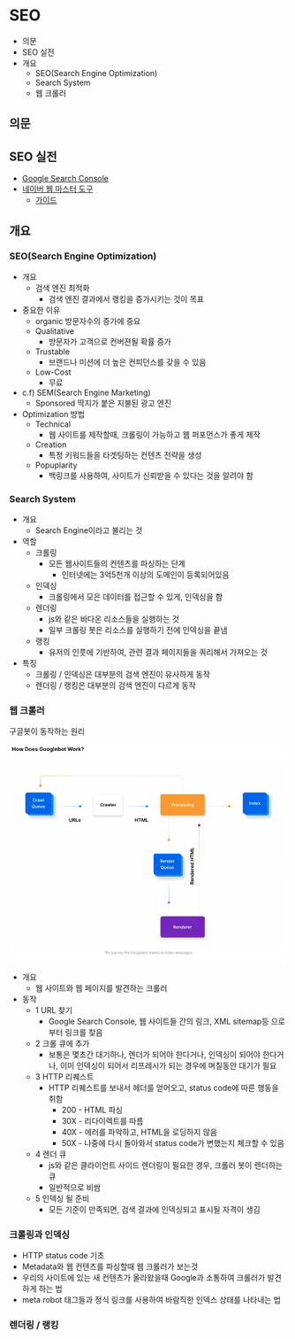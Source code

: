 # SEO

- 의문
- SEO 실전
- 개요
  - SEO(Search Engine Optimization)
  - Search System
  - 웹 크롤러

## 의문

## SEO 실전

- [Google Search Console](https://search.google.com/search-console/welcome)
- [네이버 웹 마스터 도구](https://searchadvisor.naver.com/guide/seo-basic-intro)
  - [가이드](https://searchadvisor.naver.com/doc/wmt_guide_ps_websearch.pdf)

## 개요

### SEO(Search Engine Optimization)

- 개요
  - 검색 엔진 최적화
    - 검색 엔진 결과에서 랭킹을 증가시키는 것이 목표
- 중요한 이유
  - organic 방문자수의 증가에 중요
  - Qualitative
    - 방문자가 고객으로 컨버젼될 확률 증가
  - Trustable
    - 브랜드나 미션에 더 높은 컨피던스를 갖을 수 있음
  - Low-Cost
    - 무료
- c.f) SEM(Search Engine Marketing)
  - Sponsored 딱지가 붙은 지불된 광고 엔진
- Optimization 방법
  - Technical
    - 웹 사이트를 제작할때, 크롤링이 가능하고 웹 퍼포먼스가 좋게 제작
  - Creation
    - 특정 키워드들을 타겟팅하는 컨텐츠 전략을 생성
  - Popuplarity
    - 백링크를 사용하여, 사이트가 신뢰받을 수 있다는 것을 알려야 함

### Search System

- 개요
  - Search Engine이라고 불리는 것
- 역할
  - 크롤링
    - 모든 웹사이트들의 컨텐츠를 파싱하는 단계
      - 인터넷에는 3억5천개 이상의 도메인이 등록되어있음
  - 인덱싱
    - 크롤링에서 모은 데이터를 접근할 수 있게, 인덱싱을 함
  - 렌더링
    - js와 같은 바다온 리소스들을 실행하는 것
    - 일부 크롤링 봇은 리소스를 실행하기 전에 인덱싱을 끝냄
  - 랭킹
    - 유저의 인풋에 기반하여, 관련 결과 페이지들을 쿼리해서 가져오는 것
- 특징
  - 크롤링 / 인덱싱은 대부분의 검색 엔진이 유사하게 동작
  - 렌더링 / 랭킹은 대부분의 검색 엔진이 다르게 동작

### 웹 크롤러

구글봇이 동작하는 원리

![](./images/seo/google_bot1.png)

- 개요
  - 웹 사이트와 웹 페이지를 발견하는 크롤러
- 동작
  - 1 URL 찾기
    - Google Search Console, 웹 사이트들 간의 링크, XML sitemap등 으로부터 링크를 찾음
  - 2 크롤 큐에 추가
    - 보통은 몇초간 대기하나, 렌더가 되어야 한다거나, 인덱싱이 되어야 한다거나, 이미 인덱싱이 되어서 리프레시가 되는 경우에 며칠동안 대기가 필요
  - 3 HTTP 리퀘스트
    - HTTP 리퀘스트를 보내서 헤더를 얻어오고, status code에 따른 행동을 취함
      - 200 - HTML 파싱
      - 30X - 리다이렉트를 따름
      - 40X - 에러를 파악하고, HTML을 로딩하지 않음
      - 50X - 나중에 다시 돌아와서 status code가 변했는지 체크할 수 있음
  - 4 렌더 큐
    - js와 같은 클라이언트 사이드 렌더링이 필요한 경우, 크롤러 봇이 렌더하는 큐
    - 일반적으로 비쌈
  - 5 인덱싱 될 준비
    - 모든 기준이 만족되면, 검색 결과에 인덱싱되고 표시될 자격이 생김

### 크롤링과 인덱싱

- HTTP status code 기초
- Metadata와 웹 컨텐츠를 파싱할때 웹 크롤러가 보는것
- 우리의 사이트에 있는 새 컨텐츠가 올라왔을때 Google과 소통하여 크롤러가 발견하게 하는 법
- meta robot 태그들과 정식 링크를 사용하여 바람직한 인덱스 상태를 나타내는 법

### 렌더링 / 랭킹
